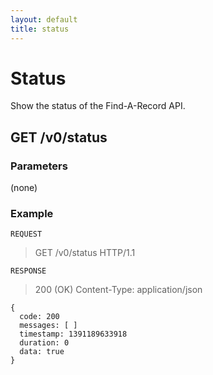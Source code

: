 ```yaml
---
layout: default
title: status
---
```


# Status
Show the status of the Find-A-Record API.

## GET /v0/status

### Parameters
(none)

### Example

`REQUEST`
> GET /v0/status HTTP/1.1

`RESPONSE`
> 200 (OK)
> Content-Type: application/json

````
{
  code: 200
  messages: [ ]
  timestamp: 1391189633918
  duration: 0
  data: true
}
````
